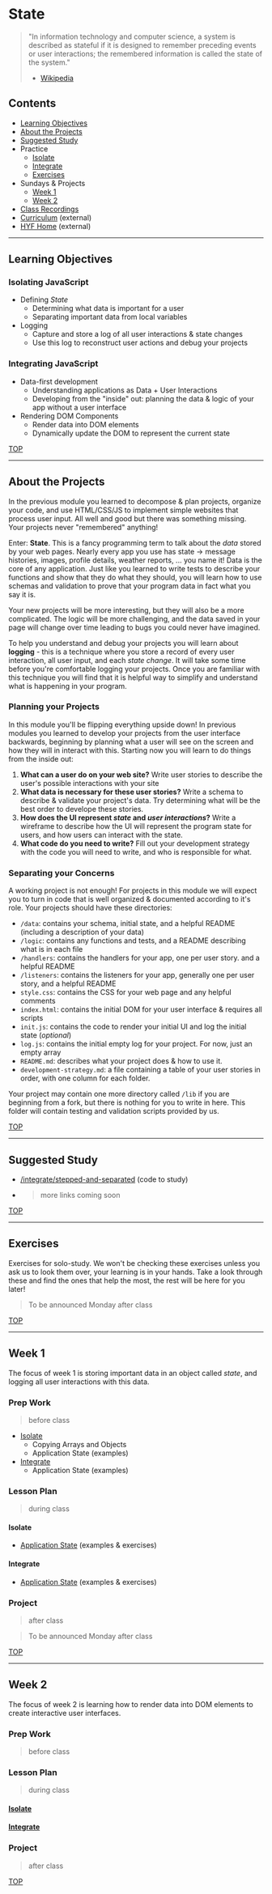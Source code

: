 # State

> "In information technology and computer science, a system is described as stateful if it is designed to remember preceding events or user interactions; the remembered information is called the state of the system."
> * [Wikipedia](https://en.wikipedia.org/wiki/State_(computer_science))

## Contents

- [Learning Objectives](#learning-objectives)
- [About the Projects](#about-the-projects)
- [Suggested Study](#suggested-study)
- Practice
  - [Isolate](./isolate/index.html)
  - [Integrate](./integrate/README.md)
  - [Exercises](#exercises)
- Sundays & Projects
  - [Week 1](#week-1)
  - [Week 2](#week-2)
- [Class Recordings](./class-recordings.md)
- [Curriculum](https://home.hackyourfuture.be/curriculum) (external)
- [HYF Home](https://home.hackyourfuture.be/) (external)

---

## Learning Objectives

### Isolating JavaScript

* Defining _State_
  * Determining what data is important for a user
  * Separating important data from local variables
* Logging
  * Capture and store a log of all user interactions & state changes
  * Use this log to reconstruct user actions and debug your projects

### Integrating JavaScript

* Data-first development
  * Understanding applications as Data + User Interactions
  * Developing from the "inside" out: planning the data & logic of your app without a user interface
* Rendering DOM Components
  * Render data into DOM elements
  * Dynamically update the DOM to represent the current state

[TOP](#state)

---

## About the Projects

In the previous module you learned to decompose & plan projects, organize your code, and use HTML/CSS/JS to implement simple websites that process user input.  All well and good but there was something missing.  Your projects never "remembered" anything!

Enter: __State__.  This is a fancy programming term to talk about the _data_ stored by your web pages.  Nearly every app you use has state -> message histories, images, profile details, weather reports, ... you name it!  Data is the core of any application.  Just like you learned to write tests to describe your functions and show that they do what they should, you will learn how to use schemas and validation to prove that your program data in fact what you say it is.

Your new projects will be more interesting, but they will also be a more complicated.  The logic will be more challenging, and the data saved in your page will change over time leading to bugs you could never have imagined.

To help you understand and debug your projects you will learn about __logging__ - this is a technique where you store a record of every user interaction, all user input, and each _state change_.  It will take some time before you're comfortable logging your projects. Once you are familiar with this technique you will find that it is helpful way to simplify and understand what is happening in your program.

### Planning your Projects

In this module you'll be flipping everything upside down! In previous modules you learned to develop your projects from the user interface backwards, beginning by planning what a user will see on the screen and how they will in interact with this.  Starting now you will learn to do things from the inside out:

1. __What can a user do on your web site?__ Write user stories to describe the user's possible interactions with your site
2. __What data is necessary for these user stories?__  Write a schema to describe & validate your project's data. Try determining what will be the best order to develope these stories.
3. __How does the UI represent *state* and *user interactions*?__ Write a wireframe to describe how the UI will represent the program state for users, and how users can interact with the state.
4. __What code do you need to write?__ Fill out your development strategy with the code you will need to write, and who is responsible for what.

### Separating your Concerns

A working project is not enough! For projects in this module we will expect you to turn in code that is well organized & documented according to it's role.  Your projects should have these directories:

* `/data`: contains your schema, initial state, and a helpful README (including a description of your data)
* `/logic`: contains any functions and tests, and a README describing what is in each file
* `/handlers`: contains the handlers for your app, one per user story.  and a helpful README
* `/listeners`: contains the listeners for your app, generally one per user story, and a helpful README
* `style.css`: contains the CSS for your web page and any helpful comments
* `index.html`: contains the initial DOM for your user interface & requires all scripts
* `init.js`: contains the code to render your initial UI and log the initial state (_optional_)
* `log.js`: contains the initial empty log for your project.  For now, just an empty array
* `README.md`: describes what your project does & how to use it.
* `development-strategy.md`: a file containing a table of your user stories in order, with one column for each folder.

Your project may contain one more directory called `/lib` if you are beginning from a fork, but there is nothing for you to write in here. This folder will contain testing and validation scripts provided by us.


[TOP](#state)

---

## Suggested Study

- [/integrate/stepped-and-separated](./integrate/stepped-and-separated) (code to study)
- > more links coming soon

[TOP](#state)

---

## Exercises

Exercises for solo-study.  We won't be checking these exercises unless you ask us to look them over, your learning is in your hands.  Take a look through these and find the ones that help the most, the rest will be here for you later!

> To be announced Monday after class

[TOP](#state)

---

## Week 1

The focus of week 1 is storing important data in an object called _state_, and logging all user interactions with this data.

### Prep Work

> before class

- [Isolate](./isolate/index.html)
  - Copying Arrays and Objects
  - Application State (examples)
- [Integrate](./integrate/README.md)
  - Application State (examples)

### Lesson Plan

> during class

#### Isolate

- [Application State](./isolate/index.html) (examples & exercises)

#### Integrate

- [Application State](./integrate/README.md) (examples & exercises)

### Project

> after class

> To be announced Monday after class

[TOP](#state)

---

## Week 2

The focus of week 2 is learning how to render data into DOM elements to create interactive user interfaces.

### Prep Work

> before class

### Lesson Plan

> during class

#### [Isolate](../isolate/index.html)



#### [Integrate](../integrate/README.md)



### Project

> after class


[TOP](#state)
